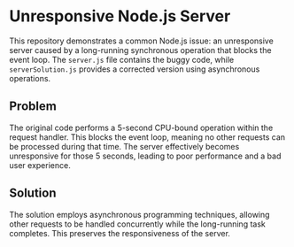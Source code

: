 # Unresponsive Node.js Server

This repository demonstrates a common Node.js issue: an unresponsive server caused by a long-running synchronous operation that blocks the event loop.  The `server.js` file contains the buggy code, while `serverSolution.js` provides a corrected version using asynchronous operations.

## Problem

The original code performs a 5-second CPU-bound operation within the request handler.  This blocks the event loop, meaning no other requests can be processed during that time.  The server effectively becomes unresponsive for those 5 seconds, leading to poor performance and a bad user experience.

## Solution

The solution employs asynchronous programming techniques, allowing other requests to be handled concurrently while the long-running task completes. This preserves the responsiveness of the server.